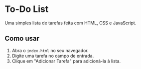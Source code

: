 # To-Do List

Uma simples lista de tarefas feita com HTML, CSS e JavaScript.

## Como usar

1. Abra o `index.html` no seu navegador.
2. Digite uma tarefa no campo de entrada.
3. Clique em "Adicionar Tarefa" para adicioná-la à lista.
